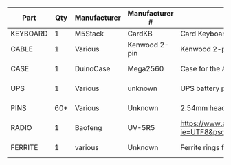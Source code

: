 | Part | Qty | Manufacturer | Manufacturer # | Description | Link |
| ---- | --- | ------------ | -------------- | ----------- | ---- |
| KEYBOARD | 1 | M5Stack | CardKB | Card Keyboard I2C | https://www.mouser.com/ProductDetail/170-U035
| CABLE | 1 | Various | Kenwood 2-pin | Kenwood 2-pin connector | https://www.amazon.com/dp/B08HT277B4?psc=1&smid=AZRLOQSTLHOAO&ref_=chk_typ_imgToDp 
| CASE | 1 | DuinoCase | Mega2560 | Case for the Arduino Mega 2560 | https://www.duinocases.com/store/arduino-enclosures/duinocase-mega-arduino-mega-2560
| UPS | 1 | Various | unknown | UPS battery power supply | https://www.amazon.com/gp/product/B07SZKNST4/ref=ppx_yo_dt_b_asin_title_o06_s00?ie=UTF8&psc=1
| PINS | 60+ | Various | Unknown | 2.54mm header pins | https://www.amazon.com/gp/product/B06XR8CV8P/ref=ppx_yo_dt_b_asin_title_o01_s00?ie=UTF8&psc=1
| RADIO | 1 | Baofeng | UV-5R5 | https://www.amazon.com/gp/product/B091YLJ6CN/ref=ppx_yo_dt_b_asin_title_o00_s02?ie=UTF8&psc=1
| FERRITE | 1 | various | Unknown | Ferrite rings for cables | https://www.amazon.com/gp/product/B01E5E5IY4/ref=ppx_yo_dt_b_asin_title_o07_s00?ie=UTF8&psc=1 